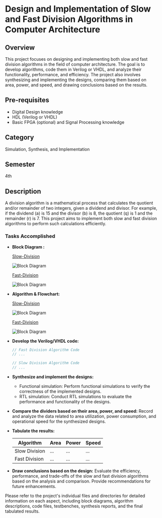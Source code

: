 # Design and Implementation of Slow and Fast Division Algorithms in Computer Architecture

## Overview
This project focuses on designing and implementing both slow and fast division algorithms in the field of computer architecture. The goal is to develop algorithms, code them in Verilog or VHDL, and analyze their functionality, performance, and efficiency. The project also involves synthesizing and implementing the designs, comparing them based on area, power, and speed, and drawing conclusions based on the results.

## Pre-requisites
- Digital Design knowledge
- HDL (Verilog or VHDL)
- Basic FPGA (optional) and Signal Processing knowledge

## Category
Simulation, Synthesis, and Implementation

## Semester
4th

## Description
A division algorithm is a mathematical process that calculates the quotient and/or remainder of two integers, given a dividend and divisor. For example, if the dividend (a) is 15 and the divisor (b) is 8, the quotient (q) is 1 and the remainder (r) is 7. This project aims to implement both slow and fast division algorithms to perform such calculations efficiently.

### Tasks Accomplished
- **Block Diagram :**
    
    <u>Slow-Division</u>
    
    ![Block Diagram](/path/to/block_diagram.png)
    
    <u>Fast-Division </u>
    
    ![Block Diagram](/path/to/block_diagram.png)
- **Algorithm & Flowchart:** 
 
  <u>Slow-Division</u>
    
    ![Block Diagram](/path/to/block_diagram.png)
    
     <u>Fast-Division </u>
    
    ![Block Diagram](/path/to/block_diagram.png)
- **Develop the Verilog/VHDL code:**
    ```verilog
    // Fast Division Algorithm Code
    // ...
    ```
    ```verilog
    // Slow Division Algorithm Code
    // ...
    ```
- **Synthesize and implement the designs:**
    - Functional simulation: Perform functional simulations to verify the correctness of the implemented designs.
    - RTL simulation: Conduct RTL simulations to evaluate the performance and functionality of the designs.
- **Compare the dividers based on their area, power, and speed:** Record and analyze the data related to area utilization, power consumption, and operational speed for the synthesized designs.
- **Tabulate the results:**
  
  | Algorithm        | Area   | Power    | Speed    |
  |------------------|--------|----------|----------|
  | Slow Division    | ...    | ...      | ...      |
  | Fast Division    | ...    | ...      | ...      |
  
- **Draw conclusions based on the design:** Evaluate the efficiency, performance, and trade-offs of the slow and fast division algorithms based on the analysis and comparison. Provide recommendations for future enhancements.

Please refer to the project's individual files and directories for detailed information on each aspect, including block diagrams, algorithm descriptions, code files, testbenches, synthesis reports, and the final tabulated results.
